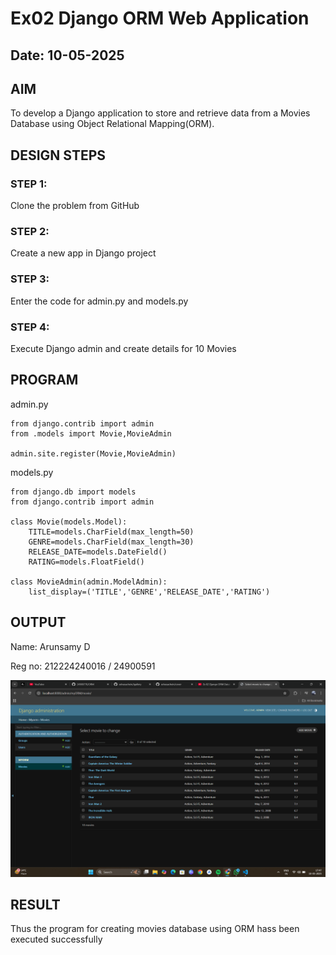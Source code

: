 # Ex02 Django ORM Web Application
## Date: 10-05-2025

## AIM
To develop a Django application to store and retrieve data from a Movies Database using Object Relational Mapping(ORM).

## DESIGN STEPS

### STEP 1:
Clone the problem from GitHub

### STEP 2:
Create a new app in Django project

### STEP 3:
Enter the code for admin.py and models.py

### STEP 4:
Execute Django admin and create details for 10 Movies

## PROGRAM

admin.py

```
from django.contrib import admin
from .models import Movie,MovieAdmin

admin.site.register(Movie,MovieAdmin)
```

models.py

```
from django.db import models
from django.contrib import admin

class Movie(models.Model):
	TITLE=models.CharField(max_length=50)
	GENRE=models.CharField(max_length=30)
	RELEASE_DATE=models.DateField()
	RATING=models.FloatField()

class MovieAdmin(admin.ModelAdmin):
	list_display=('TITLE','GENRE','RELEASE_DATE','RATING')

```


## OUTPUT

Name: Arunsamy D

Reg no: 212224240016 / 24900591

![alt text](<Screenshot (82).png>)

## RESULT
Thus the program for creating movies database using ORM hass been executed successfully
